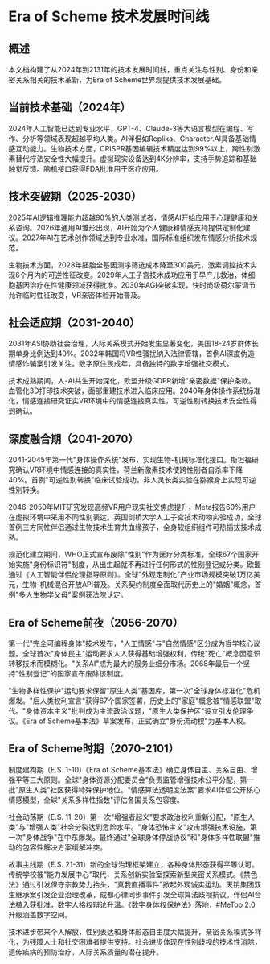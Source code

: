 # Era of Scheme 技术发展时间线

## 概述

本文档构建了从2024年到2131年的技术发展时间线，重点关注与性别、身份和亲密关系相关的技术革新，为Era of Scheme世界观提供技术发展基础。

## 当前技术基础（2024年）

2024年人工智能已达到专业水平，GPT-4、Claude-3等大语言模型在编程、写作、分析等领域表现超越平均人类。AI伴侣如Replika、Character.AI具备基础情感互动能力。生物技术方面，CRISPR基因编辑技术精度达到99%以上，跨性别激素替代疗法安全性大幅提升。虚拟现实设备达到4K分辨率，支持手势追踪和基础触觉反馈。脑机接口获得FDA批准用于医疗应用。

## 技术突破期（2025-2030）

2025年AI逻辑推理能力超越90%的人类测试者，情感AI开始应用于心理健康和关系咨询。2026年通用AI雏形出现，AI开始为个人健康和情感支持提供定制化建议。2027年AI在艺术创作领域达到专业水准，国际标准组织发布情感分析技术规范。

生物技术方面，2028年胚胎全基因测序筛选成本降至300美元，激素调控技术实现6个月内的可逆性征改变。2029年人工子宫技术成功应用于早产儿救治，体细胞基因治疗在性健康领域获得批准。2030年AGI突破实现，快时尚级荷尔蒙调节允许临时性征改变，VR亲密体验开始普及。

## 社会适应期（2031-2040）

2031年ASI协助社会治理，人际关系模式开始发生显著变化，美国18-24岁群体长期单身比例达到40%。2032年韩国将VR性骚扰纳入法律管辖，首例AI深度伪造情感诈骗案引发关注。数字原住民成年，具备独特的数字增强社交模式。

技术成熟期间，人-AI共生开始深化，欧盟升级GDPR新增"亲密数据"保护条款。血管化3D打印技术突破，面部重建技术进入临床应用。2040年身体操作系统标准化，情感连接研究证实VR环境中的情感连接真实性，可逆性别转换技术安全性得到确认。

## 深度融合期（2041-2070）

2041-2045年第一代"身体操作系统"发布，实现生物-机械标准化接口。斯坦福研究确认VR环境中情感连接的真实性，荷兰新激素技术使跨性别者自杀率下降40%。首例"可逆性别转换"临床试验成功，非人灵长类实验在猕猴身上实现可逆性别转换。

2046-2050年MIT研究发现高频VR用户现实社交焦虑提升，Meta报告60%用户在虚拟环境中采用不同性别表达。英国剑桥大学人工子宫技术动物实验成功，全球首例三方同性伴侣通过生物技术生育共血缘孩子，全身软组织组件可热插拔技术成熟。

规范化建立期间，WHO正式宣布废除"性别"作为医疗分类标准，全球67个国家开始实施"身份标识符"制度，从出生起就不再进行任何形式的性别登记或分类。欧盟通过《人工智能伴侣伦理指导原则》。全球"外观定制化"产业市场规模突破1万亿美元，生物-机械混合开放API普及。关系契约制度全面取代历史上的"婚姻"概念，首例"多人生物学父母"案例获法院认定。

## Era of Scheme前夜（2056-2070）

第一代"完全可编程身体"技术发布，"人工情感"与"自然情感"区分成为哲学核心议题。全球首次"身体民主"运动要求人人获得基础增强权利，传统"死亡"概念因意识转移技术而模糊化。"关系AI"成为最大的服务业细分市场。2068年最后一个坚持"性别登记"的国家宣布废除该制度。

"生物多样性保护"运动要求保留"原生人类"基因库，第一次"全球身体标准化"危机爆发。"后人类权利宣言"获得67个国家签署，历史上的"家庭"概念被"情感联盟"取代。"身体资本主义"批判成为主流政治议题，"原生人类保护区"设立引发伦理争议。《Era of Scheme基本法》草案发布，正式确立"身份流动权"为基本人权。

## Era of Scheme时期（2070-2101）

制度建构期（E.S. 1-10）《Era of Scheme基本法》确立身体自主、关系自由、增强平等三大原则。全球"身体资源分配委员会"负责监管增强技术公平分配，第一批"原生人类"社区获得特殊保护地位。"情感算法透明度法案"要求AI伴侣公开核心情感模型，全球"关系多样性指数"评估各国关系包容度。

社会动荡期（E.S. 11-20）第一次"增强者起义"要求政治权利重新分配，"原生人类"与"增强人类"社会分裂达到危险水平。"身体恐怖主义"攻击增强技术设施，第一次"身体战争"在中东爆发。最终通过"全球身体停战协议"和"身体多样性联盟"推动的包容性解决方案缓解冲突。

故事主线期（E.S. 21-31）新的全球治理框架建立，各种身体形态获得平等认可。传统学校被"能力发展中心"取代，关系创新实验室探索新型亲密关系模式。《禁色法》通过引发保守宗教势力抬头，"真我直播事件"掀起外观诚实运动。天钥集团双生继承案引发企业治理改革，成都心律同步事件引发全球算法歧视抗议。伴侣AI合法植入获批准，数字人格权辩论升温。《数字身体权保护法》落地，#MeToo 2.0升级涵盖数字空间。

技术进步带来个人解放，性别表达和身体形态自由度大幅提升，亲密关系模式多样化，为残障人士和社交困难者提供支持。社会进步体现在性别歧视的技术性消除，遗传疾病的预防治疗，人际关系质量的潜在提升。
